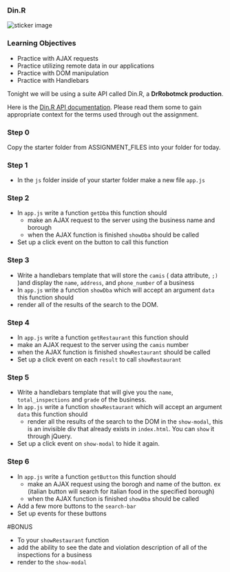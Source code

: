 ### Din.R

![sticker image](http://newyork.seriouseats.com/images/2013/05/20120810-flushing-tour-closed-sign.jpg)


### Learning Objectives
 - Practice with AJAX requests
 - Practice utilizing remote data in our applications
 - Practice with DOM manipulation 
 - Practice with Handlebars


Tonight we will be using a suite API called Din.R, a **DrRobotmck production**.

Here is the [Din.R API documentation](https://github.com/DrRobotmck/dinr_api/blob/master/README.md). Please read them some to gain appropriate context for the terms used through out the assignment. 

### Step 0

Copy the starter folder from ASSIGNMENT_FILES into your folder for today. 

### Step 1

- In the `js` folder inside of your starter folder make a new file `app.js`

### Step 2 

- In `app.js` write a function `getDba` this function should
	- make an AJAX request to the server using the business name and borough
	- when the AJAX function is finished `showDba` should be called
- Set up a click event on the button to call this function

### Step 3

- Write a handlebars template that will store the `camis` ( data attribute, `;)` )and display the `name`, `address`, and `phone_number` of a business
- In `app.js` write a function `showDba` which will accept an argument `data` this function should
 - render all of the results of the search to the DOM.  

### Step 4

- In `app.js` write a function `getRestaurant` this function should
 - make an AJAX request to the server using the `camis` number 
 - when the AJAX function is finished `showRestaurant` should be called
- Set up a click event on each `result` to call `showRestaurant` 

### Step 5
- Write a handlebars template that will give you the `name`, `total_inspections` and `grade` of the business.
- In `app.js` write a function `showRestaurant` which will accept an argument `data` this function should
	- render all the results of the search to the DOM in the `show-modal`, this is an invisible div that already exists in `index.html`. You can `show` it through jQuery. 
- Set up a click event on `show-modal` to hide it again.

### Step 6
- In `app.js` write a function `getButton` this function should
	- make an AJAX request using the borogh and name of the button. ex (italian button will search for italian food in the specified borough)
	- when the AJAX function is finished `showDba` should be called
- Add a few more buttons to the `search-bar`
- Set up events for these buttons

#BONUS

- To your `showRestaurant` function
 - add the ability to see the date and violation description of all of the inspections for a business
 - render to the `show-modal`

























